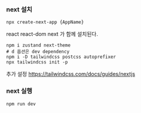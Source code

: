 ### next 설치

`npx create-next-app {AppName}`

react react-dom next 가 함께 설치된다.

```shell
npm i zustand next-theme
# d 옵션은 dev dependency
npm i -D tailwindcss postcss autoprefixer
npx tailwindcss init -p
```

추가 설정
https://tailwindcss.com/docs/guides/nextjs

### next 실행

`npm run dev`
